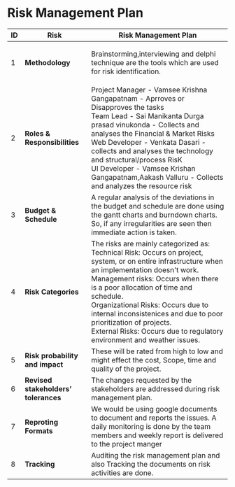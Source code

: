 # Risk Management Plan

ID|Risk| Risk Management Plan|
---|---|---|
1 | **Methodology** | <p>Brainstorming,interviewing and delphi technique are the tools which are used for risk identification. </p>|
2 | **Roles & Responsibilities** | Project Manager - Vamsee Krishna Gangapatnam - Aprroves or Disapproves the tasks <br> Team Lead - Sai Manikanta Durga prasad vinukonda - Collects and analyses the Financial & Market Risks <br> Web Developer - Venkata Dasari - collects and analyses the technology and structural/process RisK <br> UI Developer - Vamsee Krishan Gangapatnam,Aakash Valluru - Collects and analyzes the resource risk |
3 | **Budget & Schedule** | A regular analysis of the deviations in the budget and schedule are done using the gantt charts and burndown charts. So, if any irregularities are seen then immediate action is taken.|
4 | **Risk Categories** | The risks are mainly categorized as: <br> Technical Risk: Occurs on project, system, or on entire infrastructure when an implementation doesn't work. <br> Management risks: Occurs when there is a poor allocation of time and schedule. <br> Organizational Risks: Occurs due to internal inconsistenices and due to poor prioritization of projects. <br> External Risks: Occurs due to regulatory environment and weather issues. |
5 | **Risk probability and impact** | These will be rated from high to low and might effect the cost, Scope, time and quality of the project. |
6 | **Revised stakeholders’ tolerances** | The changes requested by the stakeholders are addressed during risk management plan.|
7 | **Reproting Formats** | We would be using google documents to document and reports the issues. A daily monitoring is done by the team members and weekly report is delivered to the project manger|
8 | **Tracking** | Auditing the risk management plan and also Tracking the documents on risk activities are done. |



